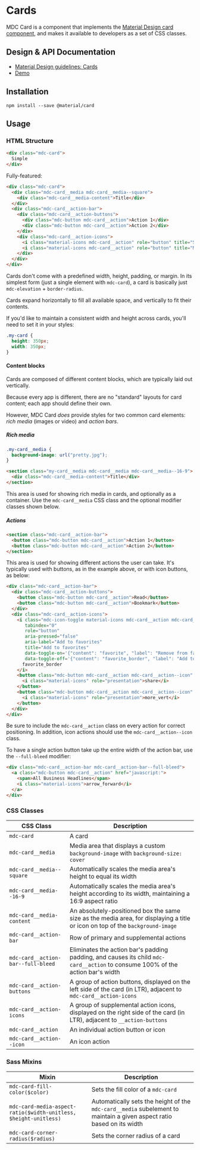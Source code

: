 <!--docs:
title: "Cards"
layout: detail
section: components
excerpt: "Cards for displaying content composed of different elements."
iconId: card
path: /catalog/cards/
-->

# Cards

<!--<div class="article__asset">
  <a class="article__asset-link"
     href="https://material-components-web.appspot.com/card.html">
    <img src="{{ site.rootpath }}/images/mdc_web_screenshots/cards.png" width="328" alt="Cards screenshot">
  </a>
</div>-->

MDC Card is a component that implements the
[Material Design card component](https://material.io/guidelines/components/cards.html), and makes it available to
developers as a set of CSS classes.

## Design & API Documentation

<ul class="icon-list">
  <li class="icon-list-item icon-list-item--spec">
    <a href="https://material.io/guidelines/components/cards.html">Material Design guidelines: Cards</a>
  </li>
  <li class="icon-list-item icon-list-item--link">
    <a href="https://material-components-web.appspot.com/card.html">Demo</a>
  </li>
</ul>

## Installation

```
npm install --save @material/card
```

## Usage

### HTML Structure

```html
<div class="mdc-card">
  Simple
</div>
```

Fully-featured:

```html
<div class="mdc-card">
  <div class="mdc-card__media mdc-card__media--square">
    <div class="mdc-card__media-content">Title</div>
  </div>
  <div class="mdc-card__action-bar">
    <div class="mdc-card__action-buttons">
      <div class="mdc-button mdc-card__action">Action 1</div>
      <div class="mdc-button mdc-card__action">Action 2</div>
    </div>
    <div class="mdc-card__action-icons">
      <i class="material-icons mdc-card__action" role="button" title="Share">share</i>
      <i class="material-icons mdc-card__action" role="button" title="More">more_vert</i>
    </div>
  </div>
</div>
```

Cards don't come with a predefined width, height, padding, or margin. In its simplest form (just a single element with
`mdc-card`), a card is basically just `mdc-elevation` + `border-radius`.

Cards expand horizontally to fill all available space, and vertically to fit their contents.

If you'd like to maintain a consistent width and height across cards, you'll need to set it in your styles:

```css
.my-card {
  height: 350px;
  width: 350px;
}
```

#### Content blocks

Cards are composed of different content blocks, which are typically laid out vertically.

Because every app is different, there are no "standard" layouts for card content; each app should define their own.

However, MDC Card _does_ provide styles for two common card elements: _rich media_ (images or video) and _action bars_.

##### Rich media

```css
.my-card__media {
  background-image: url("pretty.jpg");
}
```

```html
<section class="my-card__media mdc-card__media mdc-card__media--16-9">
  <div class="mdc-card__media-content">Title</div>
</section>
```

This area is used for showing rich media in cards, and optionally as a container. Use the `mdc-card__media` CSS class
and the optional modifier classes shown below.

##### Actions

```html
<section class="mdc-card__action-bar">
  <button class="mdc-button mdc-card__action">Action 1</button>
  <button class="mdc-button mdc-card__action">Action 2</button>
</section>
```

This area is used for showing different actions the user can take. It's typically used with buttons, as in the example
above, or with icon buttons, as below:

```html
<div class="mdc-card__action-bar">
  <div class="mdc-card__action-buttons">
    <button class="mdc-button mdc-card__action">Read</button>
    <button class="mdc-button mdc-card__action">Bookmark</button>
  </div>
  <div class="mdc-card__action-icons">
    <i class="mdc-icon-toggle material-icons mdc-card__action mdc-card__action--icon"
       tabindex="0"
       role="button"
       aria-pressed="false"
       aria-label="Add to favorites"
       title="Add to favorites"
       data-toggle-on='{"content": "favorite", "label": "Remove from favorites"}'
       data-toggle-off='{"content": "favorite_border", "label": "Add to favorites"}'>
      favorite_border
    </i>
    <button class="mdc-button mdc-card__action mdc-card__action--icon" title="Share">
      <i class="material-icons" role="presentation">share</i>
    </button>
    <button class="mdc-button mdc-card__action mdc-card__action--icon" title="More options">
      <i class="material-icons" role="presentation">more_vert</i>
    </button>
  </div>
</div>
```

Be sure to include the `mdc-card__action` class on every action for correct positioning. In addition, icon actions
should use the `mdc-card__action--icon` class.

To have a single action button take up the entire width of the action bar, use the `--full-bleed` modifier:

```html
<div class="mdc-card__action-bar mdc-card__action-bar--full-bleed">
  <a class="mdc-button mdc-card__action" href="javascript:">
    <span>All Business Headlines</span>
    <i class="material-icons">arrow_forward</i>
  </a>
</div>
```

### CSS Classes

CSS Class | Description
--- | ---
`mdc-card` | A card
`mdc-card__media` | Media area that displays a custom `background-image` with `background-size: cover`
`mdc-card__media--square` | Automatically scales the media area's height to equal its width
`mdc-card__media--16-9` | Automatically scales the media area's height according to its width, maintaining a 16:9 aspect ratio
`mdc-card__media-content` | An absolutely-positioned box the same size as the media area, for displaying a title or icon on top of the `background-image`
`mdc-card__action-bar` | Row of primary and supplemental actions
`mdc-card__action-bar--full-bleed` | Eliminates the action bar's padding padding, and causes its child `mdc-card__action` to consume 100% of the action bar's width
`mdc-card__action-buttons` | A group of action buttons, displayed on the left side of the card (in LTR), adjacent to `mdc-card__action-icons`
`mdc-card__action-icons` | A group of supplemental action icons, displayed on the right side of the card (in LTR), adjacent to `__action-buttons`
`mdc-card__action` | An individual action button or icon
`mdc-card__action--icon` | An icon action

### Sass Mixins


Mixin | Description
--- | ---
`mdc-card-fill-color($color)` | Sets the fill color of a `mdc-card`
`mdc-card-media-aspect-ratio($width-unitless, $height-unitless)` | Automatically sets the height of the `mdc-card__media` subelement to maintain a given aspect ratio based on its width
`mdc-card-corner-radius($radius)` | Sets the corner radius of a card

